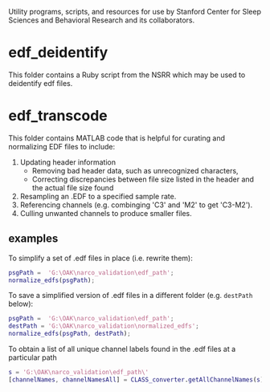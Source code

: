 Utility programs, scripts, and resources for use by Stanford Center for Sleep Sciences and Behavioral Research and its collaborators.

 
# edf_deidentify

This folder contains a Ruby script from the NSRR which may be used to deidentify edf files.

# edf_transcode

This folder contains MATLAB code that is helpful for curating and normalizing EDF files to include: 

1. Updating header information
   * Removing bad header data, such as unrecognized characters,
   * Correcting discrepancies between file size listed in the header and the actual file size found
2. Resampling an .EDF to a specified sample rate.
3. Referencing channels (e.g. combinging 'C3' and 'M2' to get 'C3-M2').
4. Culling unwanted channels to produce smaller files.

## examples

To simplify a set of .edf files in place (i.e. rewrite them):

```matlab
psgPath =  'G:\OAK\narco_validation\edf_path';
normalize_edfs(psgPath);
```

To save a simplified version of .edf files in a different folder (e.g. `destPath` below): 

```matlab
psgPath =  'G:\OAK\narco_validation\edf_path';
destPath = 'G:\OAK\narco_validation\normalized_edfs';
normalize_edfs(psgPath, destPath);
```

To obtain a list of all unique channel labels found in the .edf files at a particular path

```matlab
s = 'G:\OAK\narco_validation\edf_path\'
[channelNames, channelNamesAll] = CLASS_converter.getAllChannelNames(s);
```
